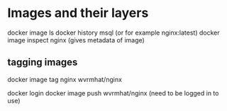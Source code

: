 # Images and their layers

docker image ls
docker history msql (or for example nginx:latest)
docker image inspect nginx (gives metadata of image)

## tagging images 

docker image tag nginx wvrmhat/nginx 

docker login 
docker image push wvrmhat/nginx (need to be logged in to use)